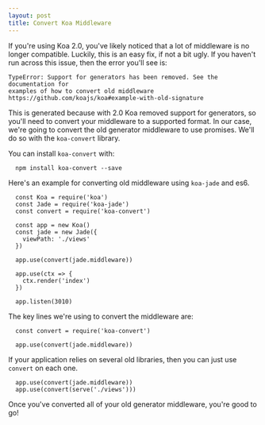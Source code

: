 ```yaml
---
layout: post
title: Convert Koa Middleware
---
```

If you're using Koa 2.0, you've likely noticed that a lot of middleware is no
longer compatible. Luckily, this is an easy fix, if not a bit ugly. If you
haven't run across this issue, then the error you'll see is:

~~~
TypeError: Support for generators has been removed. See the documentation for
examples of how to convert old middleware
https://github.com/koajs/koa#example-with-old-signature
~~~

This is generated because with 2.0 Koa removed support for generators, so
you'll need to convert your middleware to a supported format. In our case,
we're going to convert the old generator middleware to use promises. We'll do
so with the `koa-convert` library.

You can install `koa-convert` with:

~~~
  npm install koa-convert --save
~~~

Here's an example for converting old middleware using `koa-jade` and es6.

~~~
  const Koa = require('koa')
  const Jade = require('koa-jade')
  const convert = require('koa-convert')

  const app = new Koa()
  const jade = new Jade({
    viewPath: './views'
  })

  app.use(convert(jade.middleware))

  app.use(ctx => {
    ctx.render('index')
  })

  app.listen(3010)
~~~

The key lines we're using to convert the middleware are:

~~~
  const convert = require('koa-convert')

  app.use(convert(jade.middleware))
~~~

If your application relies on several old libraries, then you can just use
`convert` on each one.


~~~
  app.use(convert(jade.middleware))
  app.use(convert(serve('./views')))
~~~

Once you've converted all of your old generator middleware, you're good
to go!
